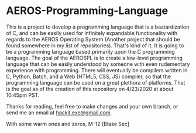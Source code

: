 # AEROS-Programming-Language
This is a project to develop a programming language that is a bastardization of C, and can be easily used for infinitely expandable functionality with regards to the AEROS Operating System (Another project that should be found somewhere in my list of repositories). That's kind of it. It is going to be a programming language based primarily upon the C programming language. The goal of the AEROSPL is to create a low-level programming language that can be easily understood by someone with even rudementary experience with programming. There will eventually be compilers written in C, Python, Batch, and a Web (HTML5, CSS, JS) compiler, so that the programming language can be used on a great plethora of platforms. That is the goal as of the creation of this repository on 4/23/2020 at about 10:45pm PST.

Thanks for reading, feel free to make changes and your own branch, or send me an email at hackit.exe@gmail.com.

With some warm ones and zeros,
M-12 [Blaze Sec]
